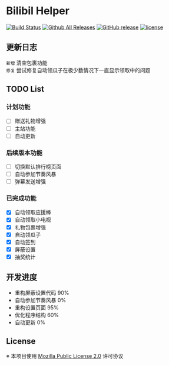 # Bilibil Helper

[![Build Status](https://travis-ci.org/MoeHero/BilibiliHelper.svg?branch=master)](https://travis-ci.org/MoeHero/BilibiliHelper)
[![Github All Releases](https://img.shields.io/github/downloads/MoeHero/BilibiliHelper/total.svg)](https://github.com/MoeHero/BilibiliHelper/releases)
[![GitHub release](https://img.shields.io/github/release/MoeHero/BilibiliHelper.svg)](https://github.com/MoeHero/BilibiliHelper/releases)
[![license](https://img.shields.io/badge/license-MPL--2.0-blue.svg)](https://github.com/MoeHero/BilibiliHelper/blob/master/LICENSE)

## 更新日志
`新增` 清空包裹功能  
`修复` 尝试修复自动领瓜子在极少数情况下一直显示领取中的问题

## TODO List
### 计划功能
- [ ] 赠送礼物增强
- [ ] 主站功能
- [ ] 自动更新

### 后续版本功能
- [ ] 切换默认排行榜页面
- [ ] 自动参加节奏风暴
- [ ] 弹幕发送增强

### 已完成功能
- [x] 自动领取应援棒
- [x] 自动领取小电视
- [x] 礼物包裹增强
- [x] 自动领瓜子
- [x] 自动签到
- [x] 屏蔽设置
- [x] 抽奖统计

## 开发进度
- 重构屏蔽设置代码 90%
- 自动参加节奏风暴 0%
- 重构设置页面 95%
- 优化程序结构 60%
- 自动更新 0%

## License
※ 本项目使用 [Mozilla Public License 2.0](https://github.com/MoeHero/BilibiliHelper/blob/master/LICENSE) 许可协议